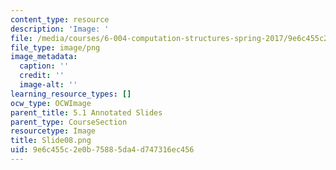 ```yaml
---
content_type: resource
description: 'Image: '
file: /media/courses/6-004-computation-structures-spring-2017/9e6c455c2e0b75885da4d747316ec456_Slide08.png
file_type: image/png
image_metadata:
  caption: ''
  credit: ''
  image-alt: ''
learning_resource_types: []
ocw_type: OCWImage
parent_title: 5.1 Annotated Slides
parent_type: CourseSection
resourcetype: Image
title: Slide08.png
uid: 9e6c455c-2e0b-7588-5da4-d747316ec456
---
```

